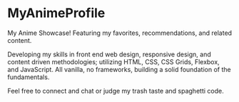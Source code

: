 # MyAnimeProfile
My Anime Showcase! Featuring my favorites, recommendations, and related content.

Developing my skills in front end web design, responsive design, and content driven methodologies; utilizing HTML, CSS, CSS Grids, Flexbox, and JavaScript. All vanilla, no frameworks, building a solid foundation of the fundamentals.

Feel free to connect and chat or judge my trash taste and spaghetti code.